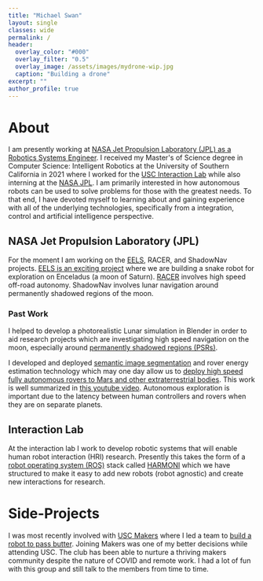 ```yaml
---
title: "Michael Swan"
layout: single
classes: wide
permalink: /
header:
  overlay_color: "#000"
  overlay_filter: "0.5"
  overlay_image: /assets/images/mydrone-wip.jpg
  caption: "Building a drone"
excerpt: ""
author_profile: true
---
```


# About

I am presently working at [NASA Jet Propulsion Laboratory (JPL) as a Robotics Systems Engineer](https://robotics.jpl.nasa.gov/who-we-are/people/robert-swan/). I received my Master's of Science degree in Computer Science: Intelligent Robotics at the University of Southern California in 2021 where I worked for the [USC Interaction Lab](http://robotics.usc.edu/interaction/) while also interning at the [NASA JPL](https://www.jpl.nasa.gov/). I am primarily interested in how autonomous robots can be used to solve problems for those with the greatest needs. To that end, I have devoted myself to learning about and gaining experience with all of the underlying technologies, specifically from a integration, control and artificial intelligence perspective.

## NASA Jet Propulsion Laboratory (JPL)

For the moment I am working on the [EELS](https://www-robotics.jpl.nasa.gov/how-we-do-it/systems/exobiology-extant-life-surveyor-eels/), RACER, and ShadowNav projects. [EELS is an exciting project](https://kiss.caltech.edu/lectures/2019_EELS.html) where we are building a snake robot for exploration on Enceladus (a moon of Saturn). [RACER](https://spectrum.ieee.org/darpa-robot-racer) involves high speed off-road autonomy. ShadowNav involves lunar navigation around permanently shadowed regions of the moon.

### Past Work

I helped to develop a photorealistic Lunar simulation in Blender in order to aid research projects which are investigating high speed navigation on the moon, especially around [permanently shadowed regions (PSRs)](http://lroc.sese.asu.edu/posts/979).

I developed and deployed [semantic image segmentation](https://openaccess.thecvf.com/content/CVPR2021W/AI4Space/papers/Swan_AI4MARS_A_Dataset_for_Terrain-Aware_Autonomous_Driving_on_Mars_CVPRW_2021_paper.pdf) and rover energy estimation technology which may one day allow us to [deploy high speed fully autonomous rovers to Mars and other extraterrestrial bodies](https://www-robotics.jpl.nasa.gov/what-we-do/research-tasks/machine-learning-based-analytics-for-autonomous-rover-systems-maars/). This work is well summarized in [this youtube video](https://youtu.be/mbUENWq0Aj0). Autonomous exploration is important due to the latency between human controllers and rovers when they are on separate planets. 

## Interaction Lab

At the interaction lab I work to develop robotic systems that will enable human robot interaction (HRI) research. Presently this takes the form of a [robot operating system (ROS)](https://www.ros.org/) stack called [HARMONI](https://github.com/interaction-lab/HARMONI) which we have structured to make it easy to add new robots (robot agnostic) and create new interactions for research.

# Side-Projects

I was most recently involved with [USC Makers](https://viterbimakers.usc.edu/) where I led a team to [build a robot to pass butter](https://youtu.be/KnfKHjKCb0k). Joining Makers was one of my better decisions while attending USC. The club has been able to nurture a thriving makers community despite the nature of COVID and remote work. I had a lot of fun with this group and still talk to the members from time to time.
